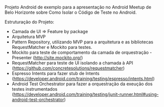 Projeto Android de exemplo para a apresentação no Android Meetup de Belo Horizonte sobre Como Isolar o Código de Teste no Android.

Estruturação do Projeto:
  - Camada de UI => Feature by package
  - Arquitetura MVP
  - Pattern Repository, utilizando MVP para a arquitetura e as bibliotecas RequestMatcher e Mockito para testes.
  - Mockito para teste de comportamento da camada de orquestração - Presenter (http://site.mockito.org/)
  - RequestMatcher para teste de UI isolando a chamada à API (https://github.com/concretesolutions/requestmatcher)
  - Espresso Intents para fazer stub de Intents (https://developer.android.com/training/testing/espresso/intents.html)
  - Android Test Orchestrator para fazer a orquestração da exeução dos testes instrumentados (https://developer.android.com/training/testing/junit-runner.html#using-android-test-orchestrator)
